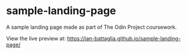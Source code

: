 # sample-landing-page
A sample landing page made as part of The Odin Project coursework.

View the live preview at: https://ian-battaglia.github.io/sample-landing-page/